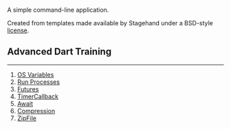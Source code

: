 A simple command-line application.

Created from templates made available by Stagehand under a BSD-style
[license](https://github.com/dart-lang/stagehand/blob/master/LICENSE).

## Advanced Dart Training 
------------------------------

1. [OS Variables](https://github.com/LenouarMiloud/AdvancedDartTraining/tree/master/OSVariables)
2. [Run Processes](https://github.com/LenouarMiloud/AdvancedDartTraining/tree/master/RunProcesses)
3. [Futures](https://github.com/LenouarMiloud/AdvancedDartTraining/tree/master/Futures)
4. [TimerCallback](https://github.com/LenouarMiloud/AdvancedDartTraining/tree/master/TimerCallback)
5. [Await](https://github.com/LenouarMiloud/AdvancedDartTraining/tree/master/await)
6. [Compression](https://github.com/LenouarMiloud/AdvancedDartTraining/tree/master/compression)
7. [ZipFile](https://github.com/LenouarMiloud/AdvancedDartTraining/tree/master/ZipFile) 
